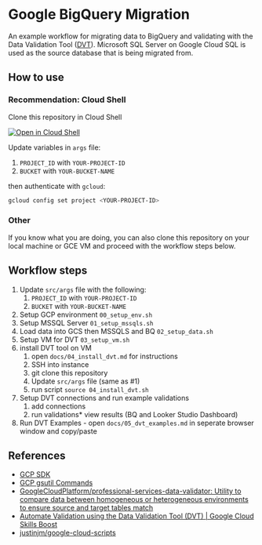 # Google BigQuery Migration 

An example workflow for migrating data to BigQuery and validating with the Data Validation Tool ([DVT](https://github.com/GoogleCloudPlatform/professional-services-data-validator)). Microsoft SQL Server on Google Cloud SQL is used as the source database that is being migrated from. 

## How to use

### Recommendation: Cloud Shell

Clone this repository in Cloud Shell

[![Open in Cloud Shell](https://gstatic.com/cloudssh/images/open-btn.svg)](https://ssh.cloud.google.com/cloudshell/editor?cloudshell_git_repo=https://github.com/justinjm/gcp-bigquery-migration)

Update variables in `args` file:

1. `PROJECT_ID` with `YOUR-PROJECT-ID`  
2. `BUCKET` with `YOUR-BUCKET-NAME`

then authenticate with `gcloud`:

```sh
gcloud config set project <YOUR-PROJECT-ID>
```

### Other

If you know what you are doing, you can also clone this repository on your local machine or GCE VM and proceed with the workflow steps below.

## Workflow steps

1. Update `src/args` file with the following: 
   1. `PROJECT_ID` with `YOUR-PROJECT-ID`
   2. `BUCKET` with `YOUR-BUCKET-NAME`
2. Setup GCP environment `00_setup_env.sh`
3. Setup MSSQL Server `01_setup_mssqls.sh`
4. Load data into GCS then MSSQLS and BQ  `02_setup_data.sh`
5. Setup VM for DVT `03_setup_vm.sh`
6. install DVT tool on VM
   1. open `docs/04_install_dvt.md` for instructions 
   2. SSH into instance
   3. git clone this repository
   4. Update `src/args` file (same as #1) 
   5. run script `source 04_install_dvt.sh`
7. Setup DVT connections and run example validations
   1. add connections
   2. run validations* view results (BQ and Looker Studio Dashboard)
8. Run DVT Examples - open `docs/05_dvt_examples.md` in seperate browser window and copy/paste

## References

* [GCP SDK](https://cloud.google.com/sdk/docs/)  
* [GCP gsutil Commands](https://cloud.google.com/storage/docs/gsutil)
* [GoogleCloudPlatform/professional-services-data-validator: Utility to compare data between homogeneous or heterogeneous environments to ensure source and target tables match](https://github.com/GoogleCloudPlatform/professional-services-data-validator)
* [Automate Validation using the Data Validation Tool (DVT) | Google Cloud Skills Boost](https://www.cloudskillsboost.google/focuses/45997?parent=catalog)
* [justinjm/google-cloud-scripts](https://github.com/justinjm/google-cloud-scripts)
